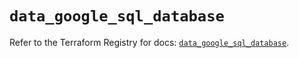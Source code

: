 # `data_google_sql_database`

Refer to the Terraform Registry for docs: [`data_google_sql_database`](https://registry.terraform.io/providers/hashicorp/google/6.4.0/docs/data-sources/sql_database).

